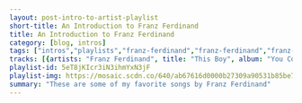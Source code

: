 ```yaml
---
layout: post-intro-to-artist-playlist
short-title: An Introduction to Franz Ferdinand
title: An Introduction to Franz Ferdinand
category: [blog, intros]
tags: ["intros","playlists","franz-ferdinand","franz-ferdinand","franz-ferdinand","franz-ferdinand","franz-ferdinand","franz-ferdinand","franz-ferdinand","franz-ferdinand","franz-ferdinand","franz-ferdinand","franz-ferdinand","franz-ferdinand","franz-ferdinand","franz-ferdinand","franz-ferdinand","franz-ferdinand","franz-ferdinand","franz-ferdinand","franz-ferdinand","franz-ferdinand","franz-ferdinand","franz-ferdinand","franz-ferdinand","franz-ferdinand","franz-ferdinand"]
tracks: [{artists: "Franz Ferdinand", title: "This Boy", album: "You Could Have It So Much Better"},{artists: "Franz Ferdinand", title: "Walk Away", album: "You Could Have It So Much Better"},{artists: "Franz Ferdinand", title: "Right Action", album: "Right Thoughts, Right Words, Right Action (Deluxe Edition)"},{artists: "Franz Ferdinand", title: "What You Meant", album: "You Could Have It So Much Better"},{artists: "Franz Ferdinand", title: "Come On Home", album: "Franz Ferdinand"},{artists: "Franz Ferdinand", title: "Treason! Animals.", album: "Right Thoughts, Right Words, Right Action (Deluxe Edition)"},{artists: "Franz Ferdinand", title: "Evil And A Heathen", album: "You Could Have It So Much Better"},{artists: "Franz Ferdinand", title: "Take Me Out", album: "Franz Ferdinand"},{artists: "Franz Ferdinand", title: "No You Girls", album: "Tonight: Franz Ferdinand"},{artists: "Franz Ferdinand", title: "Cheating On You", album: "Franz Ferdinand"},{artists: "Franz Ferdinand", title: "The Dark Of The Matinée", album: "Franz Ferdinand"},{artists: "Franz Ferdinand", title: "Katherine Kiss Me", album: "Tonight: Franz Ferdinand"},{artists: "Franz Ferdinand", title: "Outsiders", album: "You Could Have It So Much Better"},{artists: "Franz Ferdinand", title: "This Fire", album: "Franz Ferdinand"},{artists: "Franz Ferdinand", title: "Lazy Boy", album: "Always Ascending"},{artists: "Franz Ferdinand", title: "40'", album: "Franz Ferdinand"},{artists: "Franz Ferdinand", title: "Twilight Omens", album: "Tonight: Franz Ferdinand"},{artists: "Franz Ferdinand", title: "Bullet", album: "Right Thoughts, Right Words, Right Action (Deluxe Edition)"},{artists: "Franz Ferdinand", title: "Jacqueline", album: "Franz Ferdinand"},{artists: "Franz Ferdinand", title: "Always Ascending", album: "Always Ascending"},{artists: "Franz Ferdinand", title: "Die On The Floor", album: "Blood: Franz Ferdinand"},{artists: "Franz Ferdinand", title: "Do You Want To", album: "You Could Have It So Much Better"},{artists: "Franz Ferdinand", title: "Michael", album: "Franz Ferdinand"},{artists: "Franz Ferdinand", title: "Bite Hard", album: "Tonight: Franz Ferdinand"},{artists: "Franz Ferdinand", title: "Stand On the Horizon", album: "Right Thoughts, Right Words, Right Action (Deluxe Edition)"}]
playlist-id: 5eT8jKIcr3iN3ihmYxN3jF
playlist-img: https://mosaic.scdn.co/640/ab67616d0000b27309a90531b85be7899c3234c4ab67616d0000b27392c508bc5a40ea588bcaed38ab67616d0000b273e58d58919ffc7451cf4a6b56ab67616d0000b273f85c427ae396ec88898572f5
summary: "These are some of my favorite songs by Franz Ferdinand"
---
```

